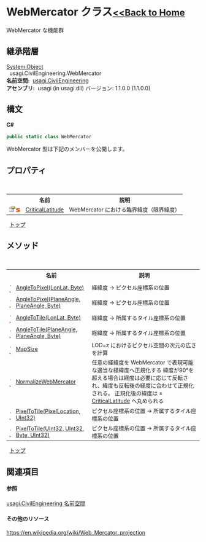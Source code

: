 # WebMercator クラス<small>[<<Back to Home](https://github.com/usagi/usagi.cs/blob/master/Help/Home.md)</small> 

WebMercator な機能群


## 継承階層
<a href="http://msdn2.microsoft.com/ja-jp/library/e5kfa45b" target="_blank">System.Object</a><br />&nbsp;&nbsp;usagi.CivilEngineering.WebMercator<br /><strong>名前空間:</strong>
&nbsp;<a href="N_usagi_CivilEngineering.md">usagi.CivilEngineering</a><br /><strong>アセンブリ:</strong>
&nbsp;usagi (in usagi.dll) バージョン: 1.1.0.0 (1.1.0.0)

## 構文

**C#**<br />
``` C#
public static class WebMercator
```

WebMercator 型は下記のメンバーを公開します。


## プロパティ
&nbsp;<table><tr><th></th><th>名前</th><th>説明</th></tr><tr><td>![Public プロパティ](media/pubproperty.gif "Public プロパティ")![静的メンバー](media/static.gif "静的メンバー")</td><td><a href="P_usagi_CivilEngineering_WebMercator_CriticalLatitude.md">CriticalLatitude</a></td><td>
WebMercator における臨界緯度（限界緯度）</td></tr></table>&nbsp;
<a href="#webmercator-クラス">トップ</a>

## メソッド
&nbsp;<table><tr><th></th><th>名前</th><th>説明</th></tr><tr><td>![Public メソッド](media/pubmethod.gif "Public メソッド")![静的メンバー](media/static.gif "静的メンバー")</td><td><a href="M_usagi_CivilEngineering_WebMercator_AngleToPixel.md">AngleToPixel(LonLat, Byte)</a></td><td>
経緯度 -> ピクセル座標系の位置</td></tr><tr><td>![Public メソッド](media/pubmethod.gif "Public メソッド")![静的メンバー](media/static.gif "静的メンバー")</td><td><a href="M_usagi_CivilEngineering_WebMercator_AngleToPixel_1.md">AngleToPixel(PlaneAngle, PlaneAngle, Byte)</a></td><td>
経緯度 -> ピクセル座標系の位置</td></tr><tr><td>![Public メソッド](media/pubmethod.gif "Public メソッド")![静的メンバー](media/static.gif "静的メンバー")</td><td><a href="M_usagi_CivilEngineering_WebMercator_AngleToTile.md">AngleToTile(LonLat, Byte)</a></td><td>
経緯度 -> 所属するタイル座標系の位置</td></tr><tr><td>![Public メソッド](media/pubmethod.gif "Public メソッド")![静的メンバー](media/static.gif "静的メンバー")</td><td><a href="M_usagi_CivilEngineering_WebMercator_AngleToTile_1.md">AngleToTile(PlaneAngle, PlaneAngle, Byte)</a></td><td>
経緯度 -> 所属するタイル座標系の位置</td></tr><tr><td>![Public メソッド](media/pubmethod.gif "Public メソッド")![静的メンバー](media/static.gif "静的メンバー")</td><td><a href="M_usagi_CivilEngineering_WebMercator_MapSize.md">MapSize</a></td><td>
LOD=z におけるピクセル空間の次元の広さを計算</td></tr><tr><td>![Public メソッド](media/pubmethod.gif "Public メソッド")![静的メンバー](media/static.gif "静的メンバー")</td><td><a href="M_usagi_CivilEngineering_WebMercator_NormalizeWebMercator.md">NormalizeWebMercator</a></td><td>
任意の経緯度を WebMercator で表現可能な適当な経緯度へ正規化する 緯度が90°を超える場合は経度は必要に応じて反転され、緯度も反転後の経度に合わせて正規化される。 正規化後の緯度は ± <a href="P_usagi_CivilEngineering_WebMercator_CriticalLatitude.md">CriticalLatitude</a> へ丸められる</td></tr><tr><td>![Public メソッド](media/pubmethod.gif "Public メソッド")![静的メンバー](media/static.gif "静的メンバー")</td><td><a href="M_usagi_CivilEngineering_WebMercator_PixelToTile_1.md">PixelToTile(PixelLocation, UInt32)</a></td><td>
ピクセル座標系の位置 -> 所属するタイル座標系の位置</td></tr><tr><td>![Public メソッド](media/pubmethod.gif "Public メソッド")![静的メンバー](media/static.gif "静的メンバー")</td><td><a href="M_usagi_CivilEngineering_WebMercator_PixelToTile.md">PixelToTile(UInt32, UInt32, Byte, UInt32)</a></td><td>
ピクセル座標系の位置 -> 所属するタイル座標系の位置</td></tr></table>&nbsp;
<a href="#webmercator-クラス">トップ</a>

## 関連項目


#### 参照
<a href="N_usagi_CivilEngineering.md">usagi.CivilEngineering 名前空間</a><br />

#### その他のリソース
<a href="https://en.wikipedia.org/wiki/Web_Mercator_projection" target="_blank">https://en.wikipedia.org/wiki/Web_Mercator_projection</a><br />